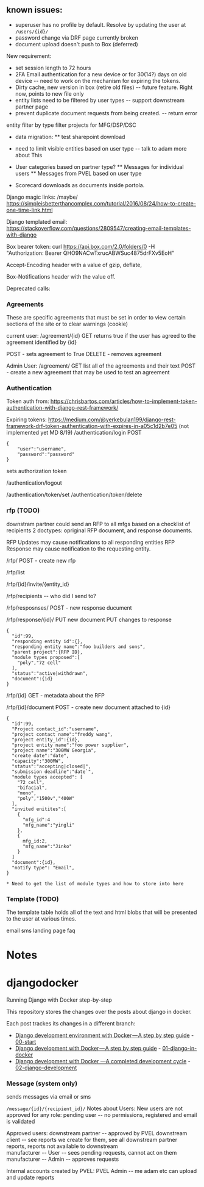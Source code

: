 ## known issues:
* superuser has no profile by default. Resolve by updating the user at `/users/{id}/`
* password change via DRF page currently broken
* document upload doesn't push to Box (deferred)

New requirement:
* set session length to 72 hours
* 2FA Email authentication for a new device or for 30(14?) days on old device
-- need to work on the mechanism for expiring the tokens.
* Dirty cache, new version in box (retire old files)
-- future feature. Right now, points to new file only
* entity lists need to be filtered by user types -- support downstream partner page
* prevent duplicate document requests from being created. -- return error

entity filter by type
filter projects for MFG/DSP/DSC

* data migration:
** test sharepoint download

* need to limit visible entities based on user type -- talk to adam more about This
* User categories based on partner type?
** Messages for individual users
** Messages from PVEL based on user type
* Scorecard downloads as documents inside portola.

Django magic links:
/maybe/
https://simpleisbetterthancomplex.com/tutorial/2016/08/24/how-to-create-one-time-link.html

Django templated email:
https://stackoverflow.com/questions/2809547/creating-email-templates-with-django

Box bearer token:
curl https://api.box.com/2.0/folders/0 -H \
"Authorization: Bearer QHO9NACwTxrucABWSuc4875drFXv5EoH"

Accept-Encoding header with a value of gzip, deflate,

Box-Notifications header with the value off.

Deprecated calls:

### Agreements
These are specific agreements that must be set in order to view certain sections
 of the site or to clear warnings (cookie)

current user:
/agreement/{id}
GET returns true if the user has agreed to the agreement identified by {id}

POST - sets agreement to True
DELETE - removes agreement

Admin User:
/agreement/
GET list all of the agreements and their text
POST - create a new agreement that may be used to test an agreement

### Authentication
Token auth from:
https://chrisbartos.com/articles/how-to-implement-token-authentication-with-django-rest-framework/

Expiring tokens:
https://medium.com/@yerkebulan199/django-rest-framework-drf-token-authentication-with-expires-in-a05c1d2b7e05
(not implemented yet MD 8/19)
/authentication/login
POST
```
{
    "user":"username",
    "password":"password"
}
```
sets authorization token

/authentication/logout

/authentication/token/set
/authentication/token/delete
### rfp (TODO)
downstram partner could send an RFP to all mfgs based on a checklist of recipients
2 doctypes: opriginal RFP document, and response documents.

RFP Updates may cause notifications to all responding entities
RFP Response may cause notification to the requesting entity.

/rfp/
POST - create new rfp

/rfp/list

/rfp/{id}/invite/{entity_id}

/rfp/recipients -- who did I send to?

/rfp/resposnses/
POST - new response ducument

/rfp/response/{id}/
PUT new document
PUT changes to response
```
{
  "id":99,
  "responding entity id":{},
  "responding entity name":"foo builders and sons",
  "parent project":{RFP ID},
  "module types proposed":[
    "poly","72 cell"
  ],
  "status":"active|withdrawn",
  "document":{id}  
}
```

/rfp/{id}
GET - metadata about the RFP

/rfp/{id}/document
POST - create new document attached to {id}
```
{
  "id":99,
  "Project contact_id":"username",
  "project contact name":"freddy wang",
  "project entity_id":{id},
  "project entity name":"foo power supplier",
  "project name":"300MW Georgia",
  "create date":"date",
  "capacity":"300MW",
  "status":"accepting|closed|",
  "submission deadline":"date`",
  "module types accepted": [
    "72 cell",
    "bifacial",
    "mono",
    "poly","1500v","400W"
  ],
  "invited enitites":[
    {
      "mfg_id":4
      "mfg_name":"yingli"  
    },
    {
      mfg_id:2,
      "mfg_name":"Jinko"
    }
  ]
  "document":{id},
  "notify type": "Email",
}

* Need to get the list of module types and how to store into here
```
### Template (TODO)
The template table holds all of the text and html blobs that will be presented to the user at various times.

email
sms
landing page
faq

# Notes

# djangodocker
Running Django with Docker step-by-step

This repository stores the changes over the posts about django in docker.

Each post trackes its changes in a different branch:

- [Django development environment with Docker — A step by step guide](https://blog.devartis.com/django-development-environment-with-docker-a-step-by-step-guide-ae234612fa61) - [00-start](https://github.com/devartis/djangodocker/tree/00-start)
- [Django development with Docker — A step by step guide](https://blog.devartis.com/django-development-with-docker-a-step-by-step-guide-525c0d08291) - [01-django-in-docker](https://github.com/devartis/djangodocker/tree/01-django-in-docker)
- [Django development with Docker —A completed development cycle](https://blog.devartis.com/django-development-with-docker-a-completed-development-cycle-7322ad8ba508) - [02-django-development](https://github.com/devartis/djangodocker/tree/02-django-development)
### Message (system only)
sends messages via email or sms

`/message/{id}/{recipient_id}/`
Notes about Users:
New users are not approved for any role:
pending user -- no permissions, registered and email is validated

Approved users:
downstream partner -- approved by PVEL
downstream client -- see reports we create for them, see all downstream partner reports, reports not available to downstream  
manufacturer -- User -- sees pending requests, cannot act on them
manufacturer -- Admin -- approves requests

Internal accounts created by PVEL:
PVEL Admin -- me adam etc can upload and update reports

